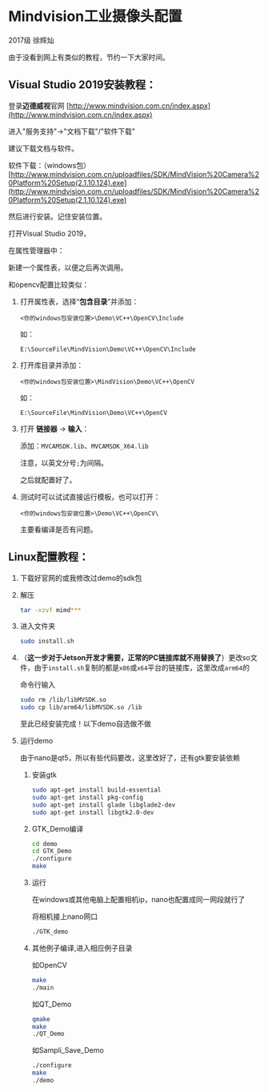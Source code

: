 # Mindvision工业摄像头配置

2017级 徐辉灿

由于没看到网上有类似的教程，节约一下大家时间。

## Visual Studio 2019安装教程：

登录**迈德威视**官网 [http://www.mindvision.com.cn/index.aspx](http://www.mindvision.com.cn/index.aspx)

进入"服务支持"->"文档下载"/"软件下载"

建议下载文档与软件。

软件下载：（windows包） [http://www.mindvision.com.cn/uploadfiles/SDK/MindVision%20Camera%20Platform%20Setup(2.1.10.124).exe](http://www.mindvision.com.cn/uploadfiles/SDK/MindVision%20Camera%20Platform%20Setup(2.1.10.124).exe)

然后进行安装。记住安装位置。

打开Visual Studio 2019，

在属性管理器中：

新建一个属性表，以便之后再次调用。

和opencv配置比较类似：

1. 打开属性表，选择“**包含目录**”并添加：

   ```
   <你的windows包安装位置>\Demo\VC++\OpenCV\Include
   ```

   如：

   ```
   E:\SourceFile\MindVision\Demo\VC++\OpenCV\Include
   ```

2. 打开库目录并添加：

   ```
   <你的windows包安装位置>\MindVision\Demo\VC++\OpenCV
   ```

   如：

   ```
   E:\SourceFile\MindVision\Demo\VC++\OpenCV
   ```


3. 打开 **链接器** -> **输入**：

   添加：`MVCAMSDK.lib`、`MVCAMSDK_X64.lib`

   注意，以英文分号`;`为间隔。

   之后就配置好了。


4. 测试时可以试试直接运行模板，也可以打开：

   ```
   <你的windows包安装位置>\Demo\VC++\OpenCV\
   ```

   主要看编译是否有问题。



## Linux配置教程：

1. 下载好官网的或我修改过demo的sdk包

2. 解压

   ```bash
   tar -xzvf mimd***
   ```

3. 进入文件夹

   ```bash
   sudo install.sh
   ```

4. （**这一步对于Jetson开发才需要，正常的PC链接库就不用替换了**）更改so文件，由于`install.sh`复制的都是`x86`或`x64`平台的链接库，这里改成`arm64`的

   命令行输入

   ```bash
   sudo rm /lib/libMVSDK.so
   sudo cp lib/arm64/libMVSDK.so /lib
   ```

   至此已经安装完成！以下demo自选做不做

5. 运行demo

   由于nano是qt5，所以有些代码要改，这里改好了，还有gtk要安装依赖

   1. 安装gtk

      ```bash
      sudo apt-get install build-essential
      sudo apt-get install pkg-config
      sudo apt-get install glade libglade2-dev
      sudo apt-get install libgtk2.0-dev
      ```

      

   2. GTK_Demo编译

      ```bash
      cd demo
      cd GTK_Demo
      ./configure
      make
      ```

      

   3. 运行

      在windows或其他电脑上配置相机ip，nano也配置成同一网段就行了

      将相机接上nano网口

      ```bash
      ./GTK_demo
      ```

   4. 其他例子编译,进入相应例子目录

      如OpenCV

      ```bash
      make
      ./main
      ```

      如QT_Demo

      ```bash
      qmake
      make
      ./QT_Demo
      ```

      如Sampli_Save_Demo

      ```bash
      ./configure
      make
      ./demo
      ```

